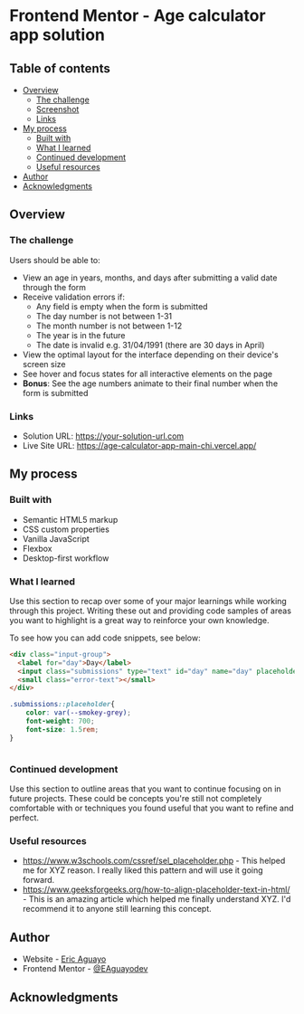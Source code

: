# Frontend Mentor - Age calculator app solution

## Table of contents

- [Overview](#overview)
  - [The challenge](#the-challenge)
  - [Screenshot](#screenshot)
  - [Links](#links)
- [My process](#my-process)
  - [Built with](#built-with)
  - [What I learned](#what-i-learned)
  - [Continued development](#continued-development)
  - [Useful resources](#useful-resources)
- [Author](#author)
- [Acknowledgments](#acknowledgments)


## Overview

### The challenge

Users should be able to:

- View an age in years, months, and days after submitting a valid date through the form
- Receive validation errors if:
  - Any field is empty when the form is submitted
  - The day number is not between 1-31
  - The month number is not between 1-12
  - The year is in the future
  - The date is invalid e.g. 31/04/1991 (there are 30 days in April)
- View the optimal layout for the interface depending on their device's screen size
- See hover and focus states for all interactive elements on the page
- **Bonus**: See the age numbers animate to their final number when the form is submitted


### Links

- Solution URL: https://your-solution-url.com
- Live Site URL: https://age-calculator-app-main-chi.vercel.app/

## My process

### Built with

- Semantic HTML5 markup
- CSS custom properties
- Vanilla JavaScript
- Flexbox
- Desktop-first workflow



### What I learned

Use this section to recap over some of your major learnings while working through this project. Writing these out and providing code samples of areas you want to highlight is a great way to reinforce your own knowledge.

To see how you can add code snippets, see below:

```html
<div class="input-group">
  <label for="day">Day</label>
  <input class="submissions" type="text" id="day" name="day" placeholder="DD">
  <small class="error-text"></small>
</div>
```
```css
.submissions::placeholder{
    color: var(--smokey-grey);
    font-weight: 700;
    font-size: 1.5rem;
}
```
```js

```

### Continued development

Use this section to outline areas that you want to continue focusing on in future projects. These could be concepts you're still not completely comfortable with or techniques you found useful that you want to refine and perfect.

### Useful resources

- https://www.w3schools.com/cssref/sel_placeholder.php - This helped me for XYZ reason. I really liked this pattern and will use it going forward.
- https://www.geeksforgeeks.org/how-to-align-placeholder-text-in-html/ - This is an amazing article which helped me finally understand XYZ. I'd recommend it to anyone still learning this concept.

## Author

- Website - [Eric Aguayo](https://www.ericaguayo.com)
- Frontend Mentor - [@EAguayodev](https://www.frontendmentor.io/profile/EAguayodev)

## Acknowledgments